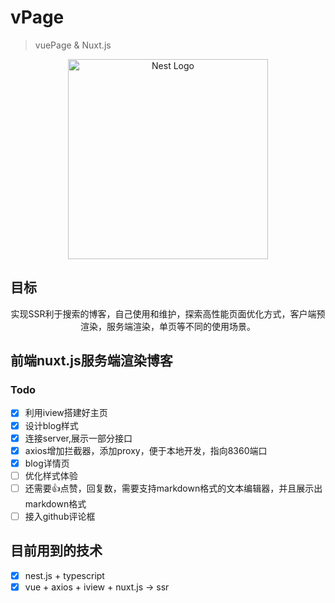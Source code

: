 # vPage

> vuePage &amp; Nuxt.js

<p align="center">
  <a href="http://nestjs.com/" target="blank"><img src="https://avatars1.githubusercontent.com/u/23053008?s=460&v=4" width="320" alt="Nest Logo" /></a>
</p>

## 目标
<p style="text-align:center">实现SSR利于搜索的博客，自己使用和维护，探索高性能页面优化方式，客户端预渲染，服务端渲染，单页等不同的使用场景。</p>

## 前端nuxt.js服务端渲染博客

### Todo 
* [x] 利用iview搭建好主页
* [x] 设计blog样式
* [x] 连接server,展示一部分接口
* [x] axios增加拦截器，添加proxy，便于本地开发，指向8360端口
* [x] blog详情页
* [ ] 优化样式体验
* [ ] 还需要👍点赞，回复数，需要支持markdown格式的文本编辑器，并且展示出markdown格式
* [ ] 接入github评论框

## 目前用到的技术
* [x] nest.js + typescript
* [x] vue + axios + iview + nuxt.js -> ssr
